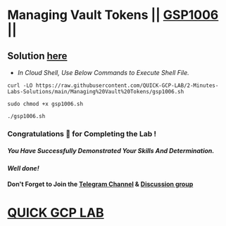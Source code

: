# Managing Vault Tokens || [GSP1006](https://www.cloudskillsboost.google/focuses/32201?parent=catalog) ||

## Solution [here]()

* *In Cloud Shell, Use Below Commands to Execute Shell File.*

```
curl -LO https://raw.githubusercontent.com/QUICK-GCP-LAB/2-Minutes-Labs-Solutions/main/Managing%20Vault%20Tokens/gsp1006.sh

sudo chmod +x gsp1006.sh

./gsp1006.sh
```

### Congratulations 🎉 for Completing the Lab !

##### *You Have Successfully Demonstrated Your Skills And Determination.*

#### *Well done!*

#### Don't Forget to Join the [Telegram Channel](https://t.me/quickgcplab) & [Discussion group](https://t.me/quickgcplabchats)

# [QUICK GCP LAB](https://www.youtube.com/@quickgcplab)